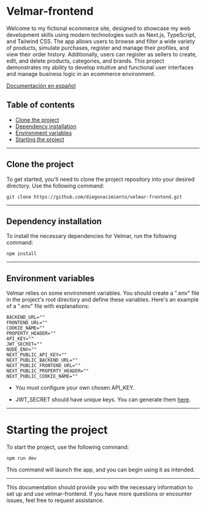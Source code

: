 # Velmar-frontend
Welcome to my fictional ecommerce site, designed to showcase my web development skills using modern technologies such as Next.js, TypeScript, and Tailwind CSS. The app allows users to browse and filter a wide variety of products, simulate purchases, register and manage their profiles, and view their order history. Additionally, users can register as sellers to create, edit, and delete products, categories, and brands. This project demonstrates my ability to develop intuitive and functional user interfaces and manage business logic in an ecommerce environment.

[Documentación en español](README-es.md)

## Table of contents
- [Clone the project](#clone-the-project)
- [Dependency installation](#dependency-installation)
- [Environment variables](#environment-variables)
- [Starting the project](#Starting-the-project)

***

## Clone the project
To get started, you'll need to clone the project repository into your desired directory. Use the following command:

```git clone https://github.com/diegonacimiento/velmar-frontend.git```


***

## Dependency installation
To install the necessary dependencies for Velmar, run the following command:

``` npm install ```

***

## Environment variables
Velmar relies on some environment variables. You should create a ".env" file in the project's root directory and define these variables. Here's an example of a ".env" file with explanations:
```
BACKEND_URL=""
FRONTEND_URL=""
COOKIE_NAME=""
PROPERTY_HEADER=""
API_KEY=""
JWT_SECRET=""
NODE_ENV=""
NEXT_PUBLIC_API_KEY=""
NEXT_PUBLIC_BACKEND_URL=""
NEXT_PUBLIC_FRONTEND_URL=""
NEXT_PUBLIC_PROPERTY_HEADER=""
NEXT_PUBLIC_COOKIE_NAME=""
```

- You must configure your own chosen API_KEY.

- JWT_SECRET should have unique keys. You can generate them [here](https://keygen.io/#fakeLink/).

***

# Starting the project
To start the project, use the following command:

```npm run dev```

This command will launch the app, and you can begin using it as intended.

***

This documentation should provide you with the necessary information to set up and use velmar-frontend. If you have more questions or encounter issues, feel free to request assistance.
